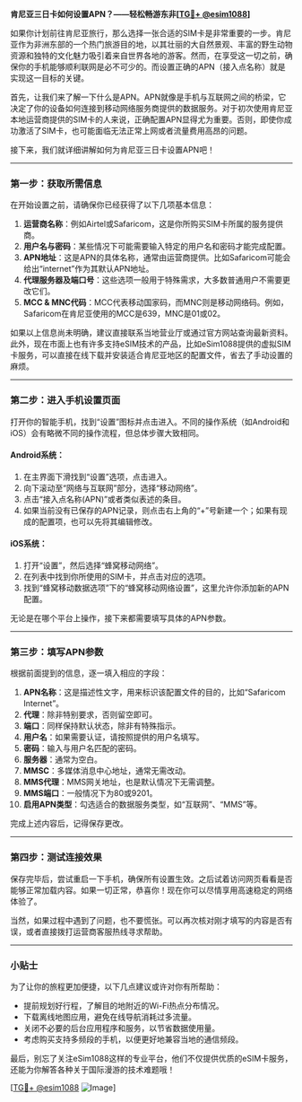 **肯尼亚三日卡如何设置APN？——轻松畅游东非[[TG💪+ @esim1088](https://t.me/s/esim1088)]**

如果你计划前往肯尼亚旅行，那么选择一张合适的SIM卡是非常重要的一步。肯尼亚作为非洲东部的一个热门旅游目的地，以其壮丽的大自然景观、丰富的野生动物资源和独特的文化魅力吸引着来自世界各地的游客。然而，在享受这一切之前，确保你的手机能够顺利联网是必不可少的。而设置正确的APN（接入点名称）就是实现这一目标的关键。

首先，让我们来了解一下什么是APN。APN就像是手机与互联网之间的桥梁，它决定了你的设备如何连接到移动网络服务商提供的数据服务。对于初次使用肯尼亚本地运营商提供的SIM卡的人来说，正确配置APN显得尤为重要。否则，即使你成功激活了SIM卡，也可能面临无法正常上网或者流量费用高昂的问题。

接下来，我们就详细讲解如何为肯尼亚三日卡设置APN吧！

---

### 第一步：获取所需信息

在开始设置之前，请确保你已经获得了以下几项基本信息：

1. **运营商名称**：例如Airtel或Safaricom，这是你所购买SIM卡所属的服务提供商。
2. **用户名与密码**：某些情况下可能需要输入特定的用户名和密码才能完成配置。
3. **APN地址**：这是APN的具体名称，通常由运营商提供。比如Safaricom可能会给出“internet”作为其默认APN地址。
4. **代理服务器及端口号**：这些选项一般用于特殊需求，大多数普通用户不需要更改它们。
5. **MCC & MNC代码**：MCC代表移动国家码，而MNC则是移动网络码。例如，Safaricom在肯尼亚使用的MCC是639，MNC是01或02。

如果以上信息尚未明确，建议直接联系当地营业厅或通过官方网站查询最新资料。此外，现在市面上也有许多支持eSIM技术的产品，比如eSim1088提供的虚拟SIM卡服务，可以直接在线下载并安装适合肯尼亚地区的配置文件，省去了手动设置的麻烦。

---

### 第二步：进入手机设置页面

打开你的智能手机，找到“设置”图标并点击进入。不同的操作系统（如Android和iOS）会有略微不同的操作流程，但总体步骤大致相同。

#### Android系统：
1. 在主界面下滑找到“设置”选项，点击进入。
2. 向下滚动至“网络与互联网”部分，选择“移动网络”。
3. 点击“接入点名称(APN)”或者类似表述的条目。
4. 如果当前没有已保存的APN记录，则点击右上角的“+”号新建一个；如果有现成的配置项，也可以先将其编辑修改。

#### iOS系统：
1. 打开“设置”，然后选择“蜂窝移动网络”。
2. 在列表中找到你所使用的SIM卡，并点击对应的选项。
3. 找到“蜂窝移动数据选项”下的“蜂窝移动网络设置”，这里允许你添加新的APN配置。

无论是在哪个平台上操作，接下来都需要填写具体的APN参数。

---

### 第三步：填写APN参数

根据前面提到的信息，逐一填入相应的字段：

1. **APN名称**：这是描述性文字，用来标识该配置文件的目的，比如“Safaricom Internet”。
2. **代理**：除非特别要求，否则留空即可。
3. **端口**：同样保持默认状态，除非有特殊指示。
4. **用户名**：如果需要认证，请按照提供的用户名填写。
5. **密码**：输入与用户名匹配的密码。
6. **服务器**：通常为空白。
7. **MMSC**：多媒体消息中心地址，通常无需改动。
8. **MMS代理**：MMS网关地址，也是默认情况下无需调整。
9. **MMS端口**：一般情况下为80或9201。
10. **启用APN类型**：勾选适合的数据服务类型，如“互联网”、“MMS”等。

完成上述内容后，记得保存更改。

---

### 第四步：测试连接效果

保存完毕后，尝试重启一下手机，确保所有设置生效。之后试着访问网页看看是否能够正常加载内容。如果一切正常，恭喜你！现在你可以尽情享用高速稳定的网络体验了。

当然，如果过程中遇到了问题，也不要慌张。可以再次核对刚才填写的内容是否有误，或者直接拨打运营商客服热线寻求帮助。

---

### 小贴士

为了让你的旅程更加便捷，以下几点建议或许对你有所帮助：

- 提前规划好行程，了解目的地附近的Wi-Fi热点分布情况。
- 下载离线地图应用，避免在线导航消耗过多流量。
- 关闭不必要的后台应用程序和服务，以节省数据使用量。
- 考虑购买支持多频段的手机，以便更好地兼容当地的通信频段。

最后，别忘了关注eSim1088这样的专业平台，他们不仅提供优质的eSIM卡服务，还能为你解答各种关于国际漫游的技术难题哦！

[[TG💪+ @esim1088](https://t.me/s/esim1088) ![Image](https://i.postimg.cc/4NQfJmqS/Snipaste-2025-05-13-00-14-12.png)]